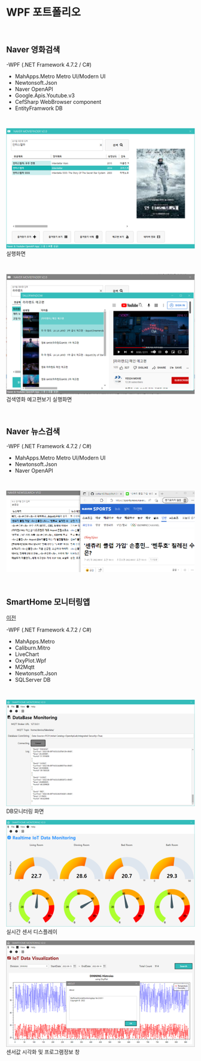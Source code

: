 # WPF 포트폴리오

<br/>


## Naver 영화검색
-WPF (.NET Framework 4.7.2 / C#)
  - MahApps.Metro Metro UI/Modern UI
  - Newtonsoft.Json
  - Naver OpenAPI
  - Google.Apis.Youtube.v3
  - CefSharp WebBrowser component
  - EntityFramwork DB

<br/>

 ![NaverMovieFinder](https://github.com/carhartt0/StudyWpf/blob/main/capture/interstellar.png)
실행화면

<br/>

 ![YoutubePlay](https://github.com/carhartt0/StudyWpf/blob/main/capture/youtubeplay.png?raw=true)
 검색영화 예고편보기 실행화면

<br/>

## Naver 뉴스검색
-WPF (.NET Framework 4.7.2 / C#)
  - MahApps.Metro Metro UI/Modern UI
  - Newtonsoft.Json
  - Naver OpenAPI

<br/>

![NaverNewsSearch](https://github.com/carhartt0/StudyWpf/blob/main/capture/news.png?raw=true)

<br/>

## SmartHome 모니터링앱
[이전](https://github.com/carhartt0/StudyWpf)

-WPF (.NET Framework 4.7.2 / C#)
  - MahApps.Metro
  - Caliburn.Mitro
  - LiveChart
  - OxyPlot.Wpf
  - M2Mqtt
  - Newtonsoft.Json
  - SQLServer DB

<br/>

![SmartHomeMonitoring](https://github.com/carhartt0/StudyWpf/blob/main/capture/SmartHome_DB.png?raw=true)
DB모니터링 화면

![RealtimeView](https://raw.githubusercontent.com/carhartt0/StudyWpf/main/capture/realtimeView.png)
실시간 센서 디스플레이

![HistoryView](https://raw.githubusercontent.com/carhartt0/StudyWpf/main/capture/chart.png)
센서값 시각화 및 프로그램정보 창

<br/>
